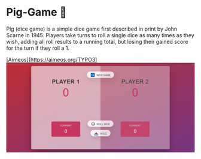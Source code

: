 # Pig-Game 🐷

Pig (dice game) is a simple dice game first described in print by John Scarne in 1945.
Players take turns to roll a single dice as many times as they wish, adding all roll results to a running total, but losing their gained score for the turn if they roll a 1.



<a href="[img/pig-game-demo.png]">
      [Aimeos](https://aimeos.org/TYPO3)
      <img src="img/pig-game-demo.png" alt="Aimeos logo" title="Aimeos"  />
</a>
